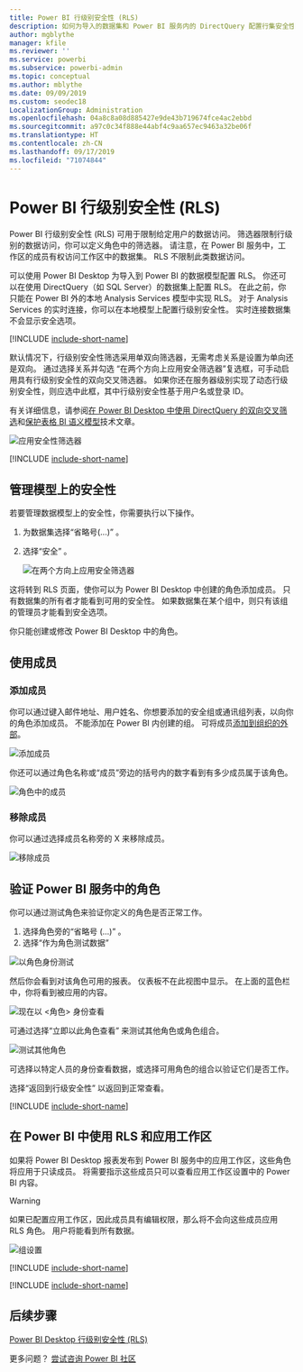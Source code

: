 ```yaml
---
title: Power BI 行级别安全性 (RLS)
description: 如何为导入的数据集和 Power BI 服务内的 DirectQuery 配置行集安全性。
author: mgblythe
manager: kfile
ms.reviewer: ''
ms.service: powerbi
ms.subservice: powerbi-admin
ms.topic: conceptual
ms.author: mblythe
ms.date: 09/09/2019
ms.custom: seodec18
LocalizationGroup: Administration
ms.openlocfilehash: 04a8c8a08d885427e9de43b719674fce4ac2ebbd
ms.sourcegitcommit: a97c0c34f888e44abf4c9aa657ec9463a32be06f
ms.translationtype: HT
ms.contentlocale: zh-CN
ms.lasthandoff: 09/17/2019
ms.locfileid: "71074844"
---
```

# <a name="row-level-security-rls-with-power-bi"></a>Power BI 行级别安全性 (RLS)

Power BI 行级别安全性 (RLS) 可用于限制给定用户的数据访问。 筛选器限制行级别的数据访问，你可以定义角色中的筛选器。 请注意，在 Power BI 服务中，工作区的成员有权访问工作区中的数据集。 RLS 不限制此类数据访问。

可以使用 Power BI Desktop 为导入到 Power BI 的数据模型配置 RLS。 你还可以在使用 DirectQuery（如 SQL Server）的数据集上配置 RLS。 在此之前，你只能在 Power BI 外的本地 Analysis Services 模型中实现 RLS。 对于 Analysis Services 的实时连接，你可以在本地模型上配置行级别安全性。 实时连接数据集不会显示安全选项。

[!INCLUDE [include-short-name](./includes/rls-desktop-define-roles.md)]

默认情况下，行级别安全性筛选采用单双向筛选器，无需考虑关系是设置为单向还是双向。 通过选择关系并勾选  “在两个方向上应用安全筛选器”复选框，可手动启用具有行级别安全性的双向交叉筛选器。 如果你还在服务器级别实现了动态行级别安全性，则应选中此框，其中行级别安全性基于用户名或登录 ID。

有关详细信息，请参阅[在 Power BI Desktop 中使用 DirectQuery 的双向交叉筛选](desktop-bidirectional-filtering.md)和[保护表格 BI 语义模型](http://download.microsoft.com/download/D/2/0/D20E1C5F-72EA-4505-9F26-FEF9550EFD44/Securing%20the%20Tabular%20BI%20Semantic%20Model.docx)技术文章。

![应用安全性筛选器](media/service-admin-rls/rls-apply-security-filter.png)


[!INCLUDE [include-short-name](./includes/rls-desktop-view-as-roles.md)]

## <a name="manage-security-on-your-model"></a>管理模型上的安全性

若要管理数据模型上的安全性，你需要执行以下操作。

1. 为数据集选择“省略号(...)”  。
2. 选择“安全”  。
   
   ![在两个方向上应用安全筛选器](media/service-admin-rls/rls-security.png)

这将转到 RLS 页面，使你可以为 Power BI Desktop 中创建的角色添加成员。 只有数据集的所有者才能看到可用的安全性。 如果数据集在某个组中，则只有该组的管理员才能看到安全选项。 

你只能创建或修改 Power BI Desktop 中的角色。

## <a name="working-with-members"></a>使用成员

### <a name="add-members"></a>添加成员

你可以通过键入邮件地址、用户姓名、你想要添加的安全组或通讯组列表，以向你的角色添加成员。 不能添加在 Power BI 内创建的组。 可将成员[添加到组织的外部](whitepaper-azure-b2b-power-bi.md#data-security-for-external-partners)。

![添加成员](media/service-admin-rls/rls-add-member.png)

你还可以通过角色名称或“成员”旁边的括号内的数字看到有多少成员属于该角色。

![角色中的成员](media/service-admin-rls/rls-member-count.png)

### <a name="remove-members"></a>移除成员

你可以通过选择成员名称旁的 X 来移除成员。 

![移除成员](media/service-admin-rls/rls-remove-member.png)

## <a name="validating-the-role-within-the-power-bi-service"></a>验证 Power BI 服务中的角色

你可以通过测试角色来验证你定义的角色是否正常工作。 

1. 选择角色旁的“省略号 (...)”  。
2. 选择“作为角色测试数据” 

![以角色身份测试](media/service-admin-rls/rls-test-role.png)

然后你会看到对该角色可用的报表。 仪表板不在此视图中显示。 在上面的蓝色栏中，你将看到被应用的内容。

![现在以 <角色> 身份查看](media/service-admin-rls/rls-test-role2.png)

可通过选择“立即以此角色查看”  来测试其他角色或角色组合。

![测试其他角色](media/service-admin-rls/rls-test-role3.png)

可选择以特定人员的身份查看数据，或选择可用角色的组合以验证它们是否工作。 

选择“返回到行级安全性”  以返回到正常查看。

[!INCLUDE [include-short-name](./includes/rls-usernames.md)]

## <a name="using-rls-with-app-workspaces-in-power-bi"></a>在 Power BI 中使用 RLS 和应用工作区

如果将 Power BI Desktop 报表发布到 Power BI 服务中的应用工作区，这些角色将应用于只读成员。 将需要指示这些成员只可以查看应用工作区设置中的 Power BI 内容。

> [!WARNING]
> 如果已配置应用工作区，因此成员具有编辑权限，那么将不会向这些成员应用 RLS 角色。 用户将能看到所有数据。

![组设置](media/service-admin-rls/rls-group-settings.png)

[!INCLUDE [include-short-name](./includes/rls-limitations.md)]

[!INCLUDE [include-short-name](./includes/rls-faq.md)]

## <a name="next-steps"></a>后续步骤
[Power BI Desktop 行级别安全性 (RLS)](desktop-rls.md)  

更多问题？ [尝试咨询 Power BI 社区](http://community.powerbi.com/)
